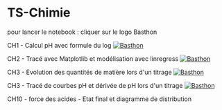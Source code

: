 # TS-Chimie

pour lancer le notebook : cliquer sur le logo Basthon

CH1 - Calcul pH avec formule du log
[![Basthon](https://basthon.fr/theme/assets/img/basthon.svg)](https://notebook.basthon.fr/?from=https://raw.githubusercontent.com/CDERYCKE/TS-Chimie/master/CH1/pH.ipynb)

CH2 - Tracé avec Matplotlib et modélisation avec linregress
[![Basthon](https://basthon.fr/theme/assets/img/basthon.svg)](https://notebook.basthon.fr/?from=https://raw.githubusercontent.com/CDERYCKE/TS-Chimie/master/CH2/Graphiques.ipynb)

CH3 - Evolution des quantités de matière lors d'un titrage
[![Basthon](https://basthon.fr/theme/assets/img/basthon.svg)](https://notebook.basthon.fr/?from=https://raw.githubusercontent.com/CDERYCKE/TS-Chimie/master/CH3/Titrage.ipynb)


CH3 - Tracé de courbes pH et dérivée de pH lors d'un titrage
[![Basthon](https://basthon.fr/theme/assets/img/basthon.svg)](https://notebook.basthon.fr/?from=https://raw.githubusercontent.com/CDERYCKE/TS-Chimie/master/CH3%20-%20pH/Titrage-pH.ipynb)



  

CH10 - force des acides - Etat final et diagramme de distribution  


